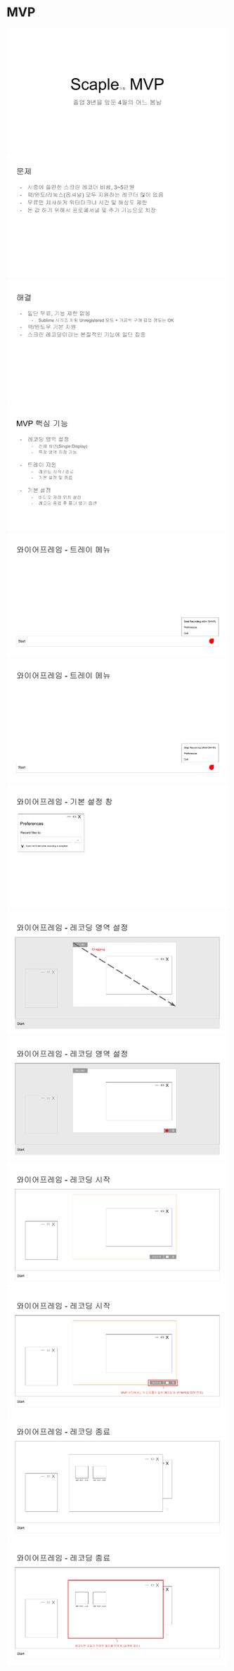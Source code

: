 # MVP

![](res/mvp-01.png)
![](res/mvp-02.png)
![](res/mvp-03.png)
![](res/mvp-04.png)
![](res/mvp-05.png)
![](res/mvp-06.png)
![](res/mvp-07.png)
![](res/mvp-08.png)
![](res/mvp-09.png)
![](res/mvp-10.png)
![](res/mvp-11.png)
![](res/mvp-12.png)
![](res/mvp-13.png)
